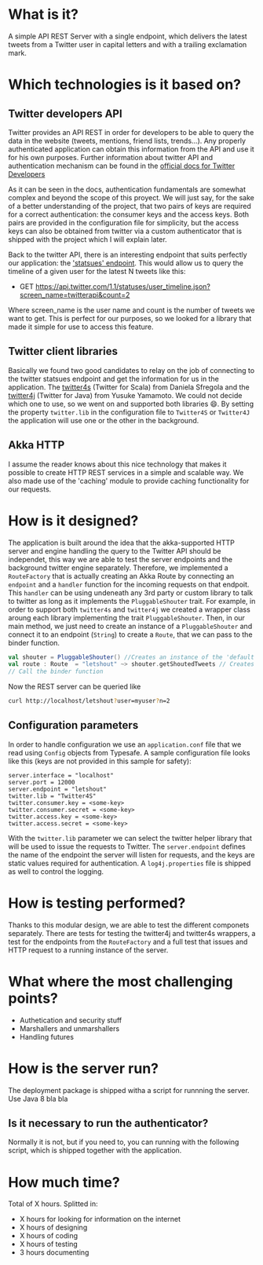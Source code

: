 # What is it?

A simple API REST Server with a single endpoint, which delivers the latest tweets from a Twitter user in capital letters and with a trailing exclamation mark.

# Which technologies is it based on?

## Twitter developers API

Twitter provides an API REST in order for developers to be able to query the data in the website (tweets, mentions, friend lists, trends...). Any properly authenticated application can obtain this information from the API and use it for his own purposes. Further information about twitter API and authentication mechanism can be found in the [official docs for Twitter Developers](https://developer.twitter.com/en/docs)

As it can be seen in the docs, authentication fundamentals are somewhat complex and beyond the scope of this proyect. We will just say, for the sake of a better understanding of the project, that two pairs of keys are required for a correct authentication: the consumer keys and the access keys. Both pairs are provided in the configuration file for simplicity, but the access keys can also be obtained from twitter via a custom authenticator that is shipped with the project which I will explain later.

Back to the twitter API, there is an interesting endpoint that suits perfectly our application: the ['statsues' endpoint](https://developer.twitter.com/en/docs/tweets/timelines/api-reference/get-statuses-user_timeline.html). This would allow us to query the timeline of a given user for the latest N tweets like this:

* GET https://api.twitter.com/1.1/statuses/user_timeline.json?screen_name=twitterapi&count=2

Where screen_name is the user name and count is the number of tweets we want to get. This is perfect for our purposes, so we looked for a library that made it simple for use to access this feature.

## Twitter client libraries

Basically we found two good candidates to relay on the job of connecting to the twitter statsues endpoint and get the information for us in the application. The [twitter4s](https://github.com/DanielaSfregola/twitter4s) (Twitter for Scala) from Daniela Sfregola and the [twitter4j](https://github.com/yusuke/twitter4j) (Twitter for Java) from Yusuke Yamamoto. We could not decide which one to use, so we went on and supported both libraries :smile:. By setting the property `twitter.lib` in the configuration file to `Twitter4S` or `Twitter4J` the application will use one or the other in the background.

## Akka HTTP

I assume the reader knows about this nice technology that makes it possible to create HTTP REST services in a simple and scalable way. We also made use of the 'caching' module to provide caching functionality for our requests.

# How is it designed?

The application is built around the idea that the akka-supported HTTP server and engine handling the query to the Twitter API should be independet, this way we are able to test the server endpoints and the background twitter engine separately. Therefore, we implemented a `RouteFactory` that is actually creating an Akka Route by connecting an `endpoint` and a `handler` function for the incoming requests on that endpoit. This `handler` can be using undeneath any 3rd party or custom library to talk to twitter as long as it implements the `PluggableShouter` trait. For example, in order to support both `twitter4s` and `twitter4j` we created a wrapper class aroung each library implementing the trait `PluggableShouter`. Then, in our main method, we just need to create an instance of a `PluggableShouter` and connect it to an endpoint (`String`) to create a `Route`, that we can pass to the binder function.

```scala
val shouter = PluggableShouter() //Creates an instance of the 'default' pluggable shouter
val route : Route  = "letshout" ~> shouter.getShoutedTweets // Creates an Akka Route by connecting a String to a pluggable shouter
// Call the binder function
```

Now the REST server can be queried like

```bash
curl http://localhost/letshout?user=myuser?n=2
```

## Configuration parameters

In order to handle configuration we use an `application.conf` file that we read using `Config` objects from Typesafe. A sample configuration file looks like this (keys are not provided in this sample for safety):

```properties
server.interface = "localhost"
server.port = 12000
server.endpoint = "letshout"
twitter.lib = "Twitter4S"
twitter.consumer.key = <some-key>
twitter.consumer.secret = <some-key>
twitter.access.key = <some-key>
twitter.access.secret = <some-key>
```

With the `twitter.lib` parameter we can select the twitter helper library that will be used to issue the requests to Twitter. The `server.endpoint` defines the name of the endpoint the server will listen for requests, and the keys are static values required for authentication.
A `log4j.properties` file is shipped as well to control the logging.

# How is testing performed?

Thanks to this modular design, we are able to test the different componets separately. There are tests for testing the twitter4j and twitter4s wrappers, a test for the endpoints from the `RouteFactory` and a full test that issues and HTTP request to a running instance of the server.

# What where the most challenging points?
* Authetication and security stuff
* Marshallers and unmarshallers
* Handling futures

# How is the server run?

The deployment package is shipped witha a script for runnning the server. Use Java 8 bla bla

## Is it necessary to run the authenticator?

Normally it is not, but if you need to, you can running with the following script, which is shipped together with the application.

# How much time?

Total of X hours. Splitted in:
* X hours for looking for information on the internet
* X hours of designing
* X hours of coding
* X hours of testing
* 3 hours documenting